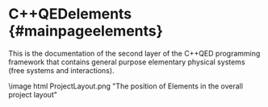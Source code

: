 C++QEDelements {#mainpageelements}
==============

This is the documentation of the second layer of the C++QED programming framework that contains general purpose elementary physical systems 
(free systems and interactions).

\image html ProjectLayout.png "The position of Elements in the overall project layout"